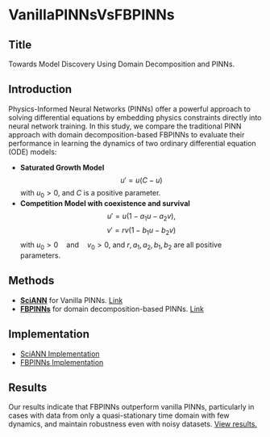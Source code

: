 # VanillaPINNsVsFBPINNs

## Title
Towards Model Discovery Using Domain Decomposition and PINNs.

## Introduction
Physics-Informed Neural Networks (PINNs) offer a powerful approach to solving differential equations by embedding physics constraints directly into neural network training. In this study, we compare the traditional PINN approach with domain decomposition-based FBPINNs to evaluate their performance in learning the dynamics of two ordinary differential equation (ODE) models:
- **Saturated Growth Model**
  $$u' = u(C - u)$$ 
  with $u_0 >0$, and $C$ is a positive parameter.
- **Competition Model with coexistence and survival** 
  $$u' = u(1 - a_1u - a_2v),$$ 
  $$v' = rv(1 - b_1u - b_2v)$$
  with $u_0>0 \quad \text{and}\quad v_0>0$, and $r, a_1, a_2, b_1, b_2$ are all positive parameters. 

## Methods
- **[SciANN](https://github.com/ehsanhaghighat/sciann)** for Vanilla PINNs. [Link](https://github.com/tirtho109/VanillaPINNsVsFBPINNs/tree/main/src/SciANN)
- **[FBPINNs](https://github.com/benmoseley/FBPINNs)** for domain decomposition-based PINNs. [Link](https://github.com/tirtho109/VanillaPINNsVsFBPINNs/tree/main/src/FBPINNs)

## Implementation
- [SciANN Implementation](https://github.com/tirtho109/VanillaPINNsVsFBPINNs/blob/main/src/SciANN/SciANNImplementation.md)
- [FBPINNs Implementation](https://github.com/tirtho109/VanillaPINNsVsFBPINNs/blob/main/src/FBPINNs/FBPINNsImplementation.md)

## Results
Our results indicate that FBPINNs outperform vanilla PINNs, particularly in cases with data from only a quasi-stationary time domain with few dynamics, and maintain robustness even with noisy datasets.
[View results.](https://github.com/tirtho109/VanillaPINNsVsFBPINNs/tree/main/src/PaperPlots)

